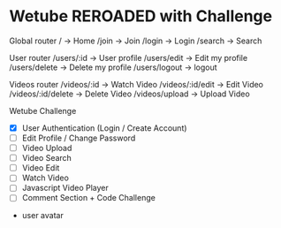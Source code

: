 # Wetube REROADED with Challenge

Global router
/ -> Home
/join -> Join
/login -> Login
/search -> Search

User router
/users/:id -> User profile
/users/edit -> Edit my profile
/users/delete -> Delete my profile
/users/logout -> logout

Videos router
/videos/:id -> Watch Video
/videos/:id/edit -> Edit Video
/videos/:id/delete -> Delete Video
/videos/upload -> Upload Video



Wetube Challenge

- [x] User Authentication (Login / Create Account)   
- [ ] Edit Profile / Change Password
- [ ] Video Upload
- [ ] Video Search
- [ ] Video Edit
- [ ] Watch Video
- [ ] Javascript Video Player
- [ ] Comment Section + Code Challenge

- user avatar